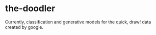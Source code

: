 # the-doodler

Currently, classification and generative models for the quick, draw! data created by google.
